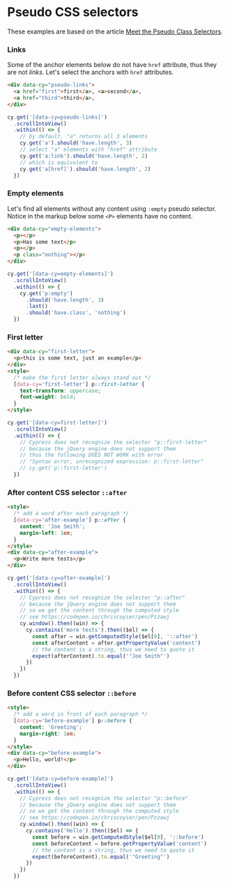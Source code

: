 # Pseudo CSS selectors

These examples are based on the article [Meet the Pseudo Class Selectors](https://css-tricks.com/pseudo-class-selectors/).

### Links

<!-- fiddle pseudo-selectors / links -->

Some of the anchor elements below do not have `href` attribute, thus they are not _links_. Let's select the anchors with `href` attributes.

```html
<div data-cy="pseudo-links">
  <a href="first">first</a>, <a>second</a>,
  <a href="third">third</a>,
</div>
```

```js
cy.get('[data-cy=pseudo-links]')
  .scrollIntoView()
  .within(() => {
    // by default, "a" returns all 3 elements
    cy.get('a').should('have.length', 3)
    // select "a" elements with "href" attribute
    cy.get('a:link').should('have.length', 2)
    // which is equivalent to
    cy.get('a[href]').should('have.length', 2)
  })
```

<!-- fiddle-end -->

### Empty elements

Let's find all elements without any content using `:empty` pseudo selector. Notice in the markup below some `<P>` elements have no content.

<!-- fiddle pseudo-selectors / empty elements -->

```html
<div data-cy="empty-elements">
  <p></p>
  <p>Has some text</p>
  <p></p>
  <p class="nothing"></p>
</div>
```

```js
cy.get('[data-cy=empty-elements]')
  .scrollIntoView()
  .within(() => {
    cy.get('p:empty')
      .should('have.length', 3)
      .last()
      .should('have.class', 'nothing')
  })
```

<!-- fiddle-end -->

### First letter

<!-- fiddle pseudo-selectors / first letter -->

```html
<div data-cy="first-letter">
  <p>this is some text, just an example</p>
</div>
<style>
  /* make the first letter always stand out */
  [data-cy='first-letter'] p::first-letter {
    text-transform: uppercase;
    font-weight: bold;
  }
</style>
```

```js
cy.get('[data-cy=first-letter]')
  .scrollIntoView()
  .within(() => {
    // Cypress does not recognize the selector "p::first-letter"
    // because the jQuery engine does not support them
    // thus the following DOES NOT WORK with error
    // "Syntax error, unrecognized expression: p::first-letter"
    // cy.get('p::first-letter')
  })
```

<!-- fiddle-end -->

### After content CSS selector `::after`

<!-- fiddle pseudo-selectors / after selector -->

```html
<style>
  /* add a word after each paragraph */
  [data-cy='after-example'] p::after {
    content: 'Joe Smith';
    margin-left: 1em;
  }
</style>
<div data-cy="after-example">
  <p>Write more tests</p>
</div>
```

```js
cy.get('[data-cy=after-example]')
  .scrollIntoView()
  .within(() => {
    // Cypress does not recognize the selector "p::after"
    // because the jQuery engine does not support them
    // so we get the content through the computed style
    // see https://codepen.io/chriscoyier/pen/Pzzawj
    cy.window().then((win) => {
      cy.contains('more tests').then(($el) => {
        const after = win.getComputedStyle($el[0], '::after')
        const afterContent = after.getPropertyValue('content')
        // the content is a string, thus we need to quote it
        expect(afterContent).to.equal('"Joe Smith"')
      })
    })
  })
```

<!-- fiddle-end -->

### Before content CSS selector `::before`

<!-- fiddle pseudo-selectors / before selector -->

```html
<style>
  /* add a word in front of each paragraph */
  [data-cy='before-example'] p::before {
    content: 'Greeting';
    margin-right: 1em;
  }
</style>
<div data-cy="before-example">
  <p>Hello, world!</p>
</div>
```

```js
cy.get('[data-cy=before-example]')
  .scrollIntoView()
  .within(() => {
    // Cypress does not recognize the selector "p::before"
    // because the jQuery engine does not support them
    // so we get the content through the computed style
    // see https://codepen.io/chriscoyier/pen/Pzzawj
    cy.window().then((win) => {
      cy.contains('Hello').then(($el) => {
        const before = win.getComputedStyle($el[0], '::before')
        const beforeContent = before.getPropertyValue('content')
        // the content is a string, thus we need to quote it
        expect(beforeContent).to.equal('"Greeting"')
      })
    })
  })
```

<!-- fiddle-end -->
